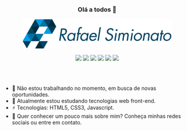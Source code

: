 <h3 align='center'>Olá a todos 👋</h3>

<p align='center'><img width='400' src="logo.png"/></p>

<p align='center'>
  <a href="https://www.linkedin.com/in/rafaelzorzenon" target="_blank"><img src="https://img.shields.io/badge/-Linkedin-0077B5?style=flat-square&logo=Linkedin&logoColor=white&link=https://www.linkedin.com/in/rafaelzorzenon"/></a>
  <a href="https://github.com/rafaasimi" target="_blank"><img src="https://img.shields.io/badge/-Github-000?style=flat-square&logo=Github&logoColor=white&link=https://github.com/rafaasimi"/></a>
  <a href="https://twitter.com/rafaasimi" target="_blank"><img src="https://img.shields.io/badge/-Twitter-1ca0f1?style=flat-square&labelColor=1ca0f1&logo=twitter&logoColor=white&link=https://twitter.com/rafaasimi"/></a>
  <a href="https://codepen.io/rafaasimi" target="_blank"><img src="https://img.shields.io/badge/-Codepen-1E1F26?style=flat-square&logo=Codepen&logoColor=white&link=[https://codepen.io/rafaasimi"/></a>
  <a href="mailto:rafaasimi@hotmail.com" target="_blank"><img src="https://img.shields.io/badge/-Hotmail-0078D4?style=flat-square&logo=Windows&logoColor=white&link=mailto:rafaasimi@hotmail.com"/></a>
  <a href="https://t.me/rafaasimi" target="_blank"><img src="https://img.shields.io/badge/-Telegram-0E8ED4?style=flat-square&logo=Telegram&logoColor=white&link=mailto:rafaasimi@hotmail.com"/></a>
</p>

<br><br>

- 🔭 Não estou trabalhando no momento, em busca de novas oportunidades.
- 🌱 Atualmente estou estudando tecnologias web front-end.
- ⚡ Tecnologias: HTML5, CSS3, Javascript.
- 💬 Quer conhecer um pouco mais sobre mim? Conheça minhas redes sociais ou entre em contato.
